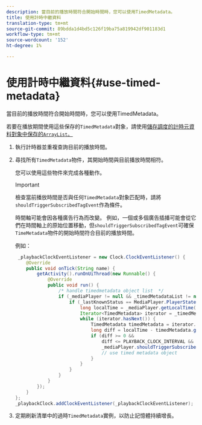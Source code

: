 ```yaml
---
description: 當目前的播放時間符合開始時間時，您可以使用TimedMetadata。
title: 使用計時中繼資料
translation-type: tm+mt
source-git-commit: 89bdda1d4bd5c126f19ba75a819942df901183d1
workflow-type: tm+mt
source-wordcount: '152'
ht-degree: 1%

---
```



# 使用計時中繼資料{#use-timed-metadata}

當目前的播放時間符合開始時間時，您可以使用TimedMetadata。

若要在播放期間使用這些保存的`TimedMetadata`對象，請使用[儲存調度的計時元資料對象中保存的`ArrayList`。](../../ad-insertion/custom-tags-configure/android-1.4-timed-metadata-store.md)

1. 執行計時器並重複查詢目前的播放時間。
1. 尋找所有`TimedMetadata`物件，其開始時間與目前播放時間相符。

   您可以使用這些物件來完成各種動作。

   >[!IMPORTANT]
   >
   >檢查當前播放時間是否與任何`TimedMetadata`對象匹配時，請將`shouldTriggerSubscribedTagEvent`作為條件。

   時間軸可能會因各種廣告行為而改變。 例如，一個或多個廣告插播可能會從它們在時間軸上的原始位置移動，但`shouldTriggerSubscribedTagEvent`可確保`TimeMetadata`物件的開始時間符合目前的播放時間。

   例如：

   ```java
    _playbackClockEventListener = new Clock.ClockEventListener() {
       @Override
       public void onTick(String name) {
           getActivity().runOnUiThread(new Runnable() {
               @Override
               public void run() {
                   /* handle timedmetadata object list  */ 
                   if (_mediaPlayer != null && _timedMetadataList != null && _timedMetadataList.size() > 0) {
                       if (_lastKnownStatus == MediaPlayer.PlayerState.PLAYING) {
                           long localTime = _mediaPlayer.getLocalTime();
                           Iterator<TimedMetadata> iterator = _timedMetadataList.iterator(); 
                           while (iterator.hasNext()) {
                               TimedMetadata timedMetadata = iterator.next();
                               long diff = localTime - timedMetadata.getTime();
                               if (diff >= 0 &&
                                   diff <= PLAYBACK_CLOCK_INTERVAL &&
                                   _mediaPlayer.shouldTriggerSubscribedTagEvent()) {
                                   // use timed metadata object
                               }
                           }
                       }
                   }
               }
           });
       }
   };
   _playbackClock.addClockEventListener(_playbackClockEventListener);
   ```

1. 定期刷新清單中的過時`TimedMetadata`實例，以防止記憶體持續增長。